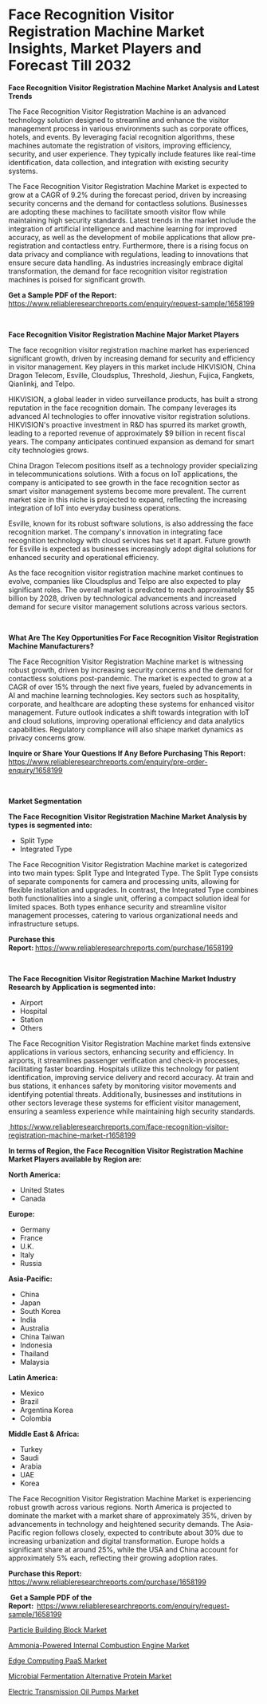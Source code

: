 <p><h1>Face Recognition Visitor Registration Machine Market Insights, Market Players and Forecast Till 2032</h1></p><p><strong>Face Recognition Visitor Registration Machine Market Analysis and Latest Trends</strong></p>
<p><p>The Face Recognition Visitor Registration Machine is an advanced technology solution designed to streamline and enhance the visitor management process in various environments such as corporate offices, hotels, and events. By leveraging facial recognition algorithms, these machines automate the registration of visitors, improving efficiency, security, and user experience. They typically include features like real-time identification, data collection, and integration with existing security systems.</p><p>The Face Recognition Visitor Registration Machine Market is expected to grow at a CAGR of 9.2% during the forecast period, driven by increasing security concerns and the demand for contactless solutions. Businesses are adopting these machines to facilitate smooth visitor flow while maintaining high security standards. Latest trends in the market include the integration of artificial intelligence and machine learning for improved accuracy, as well as the development of mobile applications that allow pre-registration and contactless entry. Furthermore, there is a rising focus on data privacy and compliance with regulations, leading to innovations that ensure secure data handling. As industries increasingly embrace digital transformation, the demand for face recognition visitor registration machines is poised for significant growth.</p></p>
<p><strong>Get a Sample PDF of the Report:&nbsp;</strong> <a href="https://www.reliableresearchreports.com/enquiry/request-sample/1658199?utm_campaign=31&utm_medium=2&utm_source=Github&utm_content=ia&utm_term=23032025&utm_id=face-recognition-visitor-registration-machine">https://www.reliableresearchreports.com/enquiry/request-sample/1658199</a></p>
<p>&nbsp;</p>
<p><strong>Face Recognition Visitor Registration Machine Major Market Players</strong></p>
<p><p>The face recognition visitor registration machine market has experienced significant growth, driven by increasing demand for security and efficiency in visitor management. Key players in this market include HIKVISION, China Dragon Telecom, Esville, Cloudsplus, Threshold, Jieshun, Fujica, Fangkets, Qianlinkj, and Telpo.</p><p>HIKVISION, a global leader in video surveillance products, has built a strong reputation in the face recognition domain. The company leverages its advanced AI technologies to offer innovative visitor registration solutions. HIKVISION's proactive investment in R&D has spurred its market growth, leading to a reported revenue of approximately $9 billion in recent fiscal years. The company anticipates continued expansion as demand for smart city technologies grows.</p><p>China Dragon Telecom positions itself as a technology provider specializing in telecommunications solutions. With a focus on IoT applications, the company is anticipated to see growth in the face recognition sector as smart visitor management systems become more prevalent. The current market size in this niche is projected to expand, reflecting the increasing integration of IoT into everyday business operations.</p><p>Esville, known for its robust software solutions, is also addressing the face recognition market. The company's innovation in integrating face recognition technology with cloud services has set it apart. Future growth for Esville is expected as businesses increasingly adopt digital solutions for enhanced security and operational efficiency.</p><p>As the face recognition visitor registration machine market continues to evolve, companies like Cloudsplus and Telpo are also expected to play significant roles. The overall market is predicted to reach approximately $5 billion by 2028, driven by technological advancements and increased demand for secure visitor management solutions across various sectors.</p></p>
<p>&nbsp;</p>
<p><strong>What Are The Key Opportunities For Face Recognition Visitor Registration Machine Manufacturers?</strong></p>
<p><p>The Face Recognition Visitor Registration Machine market is witnessing robust growth, driven by increasing security concerns and the demand for contactless solutions post-pandemic. The market is expected to grow at a CAGR of over 15% through the next five years, fueled by advancements in AI and machine learning technologies. Key sectors such as hospitality, corporate, and healthcare are adopting these systems for enhanced visitor management. Future outlook indicates a shift towards integration with IoT and cloud solutions, improving operational efficiency and data analytics capabilities. Regulatory compliance will also shape market dynamics as privacy concerns grow.</p></p>
<p><strong>Inquire or Share Your Questions If Any Before Purchasing This Report:</strong> <a href="https://www.reliableresearchreports.com/enquiry/pre-order-enquiry/1658199?utm_campaign=31&utm_medium=2&utm_source=Github&utm_content=ia&utm_term=23032025&utm_id=face-recognition-visitor-registration-machine">https://www.reliableresearchreports.com/enquiry/pre-order-enquiry/1658199</a></p>
<p>&nbsp;</p>
<p><strong>Market Segmentation</strong></p>
<p><strong>The Face Recognition Visitor Registration Machine Market Analysis by types is segmented into:</strong></p>
<p><ul><li>Split Type</li><li>Integrated Type</li></ul></p>
<p><p>The Face Recognition Visitor Registration Machine market is categorized into two main types: Split Type and Integrated Type. The Split Type consists of separate components for camera and processing units, allowing for flexible installation and upgrades. In contrast, the Integrated Type combines both functionalities into a single unit, offering a compact solution ideal for limited spaces. Both types enhance security and streamline visitor management processes, catering to various organizational needs and infrastructure setups.</p></p>
<p><strong>Purchase this Report:&nbsp;</strong><a href="https://www.reliableresearchreports.com/purchase/1658199?utm_campaign=31&utm_medium=2&utm_source=Github&utm_content=ia&utm_term=23032025&utm_id=face-recognition-visitor-registration-machine">https://www.reliableresearchreports.com/purchase/1658199</a></p>
<p>&nbsp;</p>
<p><strong>The Face Recognition Visitor Registration Machine Market Industry Research by Application is segmented into:</strong></p>
<p><ul><li>Airport</li><li>Hospital</li><li>Station</li><li>Others</li></ul></p>
<p><p>The Face Recognition Visitor Registration Machine market finds extensive applications in various sectors, enhancing security and efficiency. In airports, it streamlines passenger verification and check-in processes, facilitating faster boarding. Hospitals utilize this technology for patient identification, improving service delivery and record accuracy. At train and bus stations, it enhances safety by monitoring visitor movements and identifying potential threats. Additionally, businesses and institutions in other sectors leverage these systems for efficient visitor management, ensuring a seamless experience while maintaining high security standards.</p></p>
<p><a href="https://www.reliableresearchreports.com/face-recognition-visitor-registration-machine-market-r1658199?utm_campaign=31&utm_medium=2&utm_source=Github&utm_content=ia&utm_term=23032025&utm_id=face-recognition-visitor-registration-machine">&nbsp;https://www.reliableresearchreports.com/face-recognition-visitor-registration-machine-market-r1658199</a></p>
<p><strong>In terms of Region, the Face Recognition Visitor Registration Machine Market Players available by Region are:</strong></p>
<p>
    <p> <strong> North America: </strong>
        <ul>
            <li>United States</li>
            <li>Canada</li>
        </ul>
        </p> 
    <p> <strong> Europe: </strong>
        <ul>
            <li>Germany</li>
            <li>France</li>
            <li>U.K.</li>
            <li>Italy</li>
            <li>Russia</li>
        </ul>
        </p> 
    <p> <strong> Asia-Pacific: </strong>
        <ul>
            <li>China</li>
            <li>Japan</li>
            <li>South Korea</li>
            <li>India</li>
            <li>Australia</li>
            <li>China Taiwan</li>
            <li>Indonesia</li>
            <li>Thailand</li>
            <li>Malaysia</li>
        </ul>
        </p> 
    <p> <strong> Latin America: </strong>
        <ul>
            <li>Mexico</li>
            <li>Brazil</li>
            <li>Argentina Korea</li>
            <li>Colombia</li>
        </ul>
        </p> 
    <p> <strong> Middle East & Africa: </strong>
        <ul>
            <li>Turkey</li>
            <li>Saudi</li>
            <li>Arabia</li>
            <li>UAE</li>
            <li>Korea</li>
        </ul>
    </p>
    </p>
<p><p>The Face Recognition Visitor Registration Machine Market is experiencing robust growth across various regions. North America is projected to dominate the market with a market share of approximately 35%, driven by advancements in technology and heightened security demands. The Asia-Pacific region follows closely, expected to contribute about 30% due to increasing urbanization and digital transformation. Europe holds a significant share at around 25%, while the USA and China account for approximately 5% each, reflecting their growing adoption rates.</p></p>
<p><strong>Purchase this Report: </strong><a href="https://www.reliableresearchreports.com/purchase/1658199?utm_campaign=31&utm_medium=2&utm_source=Github&utm_content=ia&utm_term=23032025&utm_id=face-recognition-visitor-registration-machine">https://www.reliableresearchreports.com/purchase/1658199</a></p>
<p>&nbsp;<strong>Get a Sample PDF of the Report:&nbsp;&nbsp;</strong><a href="https://www.reliableresearchreports.com/enquiry/request-sample/1658199?utm_campaign=31&utm_medium=2&utm_source=Github&utm_content=ia&utm_term=23032025&utm_id=face-recognition-visitor-registration-machine">https://www.reliableresearchreports.com/enquiry/request-sample/1658199</a></p>
<p><strong></strong></p>
<p><p><a href="https://github.com/trossdushi7u/Market-Research-Report-List-1/blob/main/particle-building-block-market.md?utm_campaign=31&utm_medium=2&utm_source=Github&utm_content=ia&utm_term=23032025&utm_id=face-recognition-visitor-registration-machine">Particle Building Block Market</a></p><p><a href="https://github.com/godutetraeva/Market-Research-Report-List-1/blob/main/ammonia-powered-internal-combustion-engine-market.md?utm_campaign=31&utm_medium=2&utm_source=Github&utm_content=ia&utm_term=23032025&utm_id=face-recognition-visitor-registration-machine">Ammonia-Powered Internal Combustion Engine Market</a></p><p><a href="https://github.com/kirstejuvet/Market-Research-Report-List-1/blob/main/edge-computing-paas-market.md?utm_campaign=31&utm_medium=2&utm_source=Github&utm_content=ia&utm_term=23032025&utm_id=face-recognition-visitor-registration-machine">Edge Computing PaaS Market</a></p><p><a href="https://github.com/cernkomlkawi/Market-Research-Report-List-1/blob/main/microbial-fermentation-alternative-protein-market.md?utm_campaign=31&utm_medium=2&utm_source=Github&utm_content=ia&utm_term=23032025&utm_id=face-recognition-visitor-registration-machine">Microbial Fermentation Alternative Protein Market</a></p><p><a href="https://github.com/abuegalawixo/Market-Research-Report-List-1/blob/main/electric-transmission-oil-pumps-market.md?utm_campaign=31&utm_medium=2&utm_source=Github&utm_content=ia&utm_term=23032025&utm_id=face-recognition-visitor-registration-machine">Electric Transmission Oil Pumps Market</a></p></p>